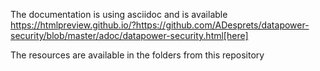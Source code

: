 The documentation is using asciidoc and is available https://htmlpreview.github.io/?https://github.com/ADesprets/datapower-security/blob/master/adoc/datapower-security.html[here]

The resources are available in the folders from this repository